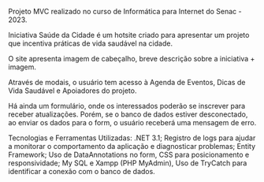 Projeto MVC realizado no curso de Informática para Internet do Senac - 2023.


Iniciativa Saúde da Cidade é um hotsite criado para apresentar um projeto que incentiva práticas de vida saudável na cidade.

O site apresenta imagem de cabeçalho, breve descrição sobre a iniciativa + imagem.

Através de modais, o usuário tem acesso à Agenda de Eventos, Dicas de Vida Saudável e Apoiadores do projeto.

Há ainda um formulário, onde os interessados poderão se inscrever para receber atualizações. Porém, se o banco de dados estiver desconectado, ao enviar os dados para o form, o usuário receberá uma mensagem de erro.


Tecnologias e Ferramentas Utilizadas: .NET 3.1; Registro de logs para ajudar a monitorar o comportamento da aplicação e diagnosticar problemas;  Entity Framework; Uso de DataAnnotations no form, CSS para posicionamento e responsividade; My SQL e Xampp (PHP MyAdmin), Uso de TryCatch para identificar a conexão com o banco de dados.
